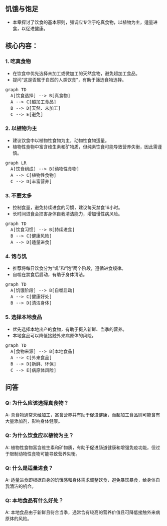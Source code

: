 ## 饥饿与饱足
- 本章探讨了饮食的基本原则，强调应专注于吃真食物，以植物为主，适量进食，以促进健康。

## 核心内容：
### 1. 吃真食物
- 在饮食中优先选择未加工或微加工的天然食物，避免超加工食品。
- 提问“这是否属于自然的人类饮食”，有助于筛选食物选择。

<pre class="mermaid bg-white flex justify-center">
graph TD
  A[饮食选择] --> B[真食物]
  A --> C[超加工食品]
  B --> D[天然、未加工]
  C --> E[避免]
</pre>

### 2. 以植物为主
- 建议饮食中以植物性食物为主，动物性食物适量。
- 植物性食物中富含维生素和矿物质，但纯素饮食可能导致营养失衡，因此需谨慎。

<pre class="mermaid bg-white flex justify-center">
graph LR
  A[饮食组成] --> B[动物性食物]
  A --> C[植物性食物]
  C --> D[丰富营养]
</pre>

### 3. 不要太多
- 控制食量，避免持续进食的习惯，建议每天禁食16小时。
- 长时间进食会损害身体自我清洁能力，增加慢性病风险。

<pre class="mermaid bg-white flex justify-center">
graph TD
  A[饮食习惯] --> B[持续进食]
  B --> C[健康风险]
  A --> D[适量进食]
</pre>

### 4. 饱与饥
- 推荐将每日饮食分为“饥”和“饱”两个阶段，遵循进食规律。
- 自噬在禁食后启动，有助于身体清洁。

<pre class="mermaid bg-white flex justify-center">
graph TD
  A[饥饿阶段] --> B[自噬启动]
  A --> C[健康好处]
  B --> D[清洁身体]
</pre>

### 5. 选择本地食品
- 优先选择本地出产的食物，有助于摄入新鲜、当季的营养。
- 本地食品可以降低接触外来病原体的风险。

<pre class="mermaid bg-white flex justify-center">
graph TD
  A[食物来源] --> B[本地食品]
  A --> C[外来食品]
  B --> D[新鲜、环保]
  C --> E[病原体风险]
</pre>

## 问答

### Q: 为什么应该选择真食物？
A: 真食物通常未经加工，富含营养并有助于促进健康，而超加工食品则可能含有大量添加剂，影响身体健康。

### Q: 为什么饮食应以植物为主？
A: 植物性食物富含维生素和矿物质，有助于促进肠道健康和增强免疫功能，但过于限制动物性食物可能导致营养失衡。

### Q: 什么是适量进食？
A: 适量进食即根据自身的饥饿感和身体需求调整饮食，避免暴饮暴食，给身体自我清洁的机会。

### Q: 本地食品有什么好处？
A: 本地食品由于新鲜且符合当季，通常含有较高的营养价值且可降低接触外来病原体的风险。